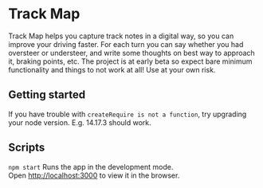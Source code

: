 # Track Map

Track Map helps you capture track notes in a digital way, so you can improve your driving faster. For each turn you can say whether you had oversteer or understeer, and write some thoughts on best way to approach it, braking points, etc. The project is at early beta so expect bare minimum functionality and things to not work at all! Use at your own risk.

## Getting started

If you have trouble with `createRequire is not a function`, try upgrading your node version. E.g. 14.17.3 should work.

## Scripts

`npm start`
Runs the app in the development mode.<br>
Open [http://localhost:3000](http://localhost:3000) to view it in the browser.
